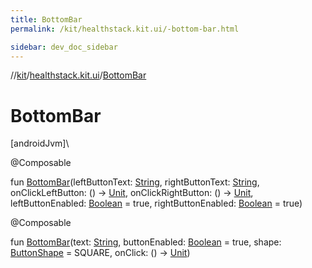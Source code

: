 ```yaml
---
title: BottomBar
permalink: /kit/healthstack.kit.ui/-bottom-bar.html

sidebar: dev_doc_sidebar
---
```

//[kit](../../kit.html)/[healthstack.kit.ui](index.html)/[BottomBar](-bottom-bar.html)



# BottomBar



[androidJvm]\




@Composable



fun [BottomBar](-bottom-bar.html)(leftButtonText: [String](https://kotlinlang.org/api/latest/jvm/stdlib/kotlin/-string/index.html), rightButtonText: [String](https://kotlinlang.org/api/latest/jvm/stdlib/kotlin/-string/index.html), onClickLeftButton: () -&gt; [Unit](https://kotlinlang.org/api/latest/jvm/stdlib/kotlin/-unit/index.html), onClickRightButton: () -&gt; [Unit](https://kotlinlang.org/api/latest/jvm/stdlib/kotlin/-unit/index.html), leftButtonEnabled: [Boolean](https://kotlinlang.org/api/latest/jvm/stdlib/kotlin/-boolean/index.html) = true, rightButtonEnabled: [Boolean](https://kotlinlang.org/api/latest/jvm/stdlib/kotlin/-boolean/index.html) = true)





@Composable



fun [BottomBar](-bottom-bar.html)(text: [String](https://kotlinlang.org/api/latest/jvm/stdlib/kotlin/-string/index.html), buttonEnabled: [Boolean](https://kotlinlang.org/api/latest/jvm/stdlib/kotlin/-boolean/index.html) = true, shape: [ButtonShape](-button-shape/index.html) = SQUARE, onClick: () -&gt; [Unit](https://kotlinlang.org/api/latest/jvm/stdlib/kotlin/-unit/index.html))




